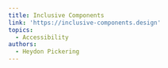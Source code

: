 ```yaml
---
title: Inclusive Components
link: 'https://inclusive-components.design'
topics:
  - Accessibility
authors:
  - Heydon Pickering
---
```



